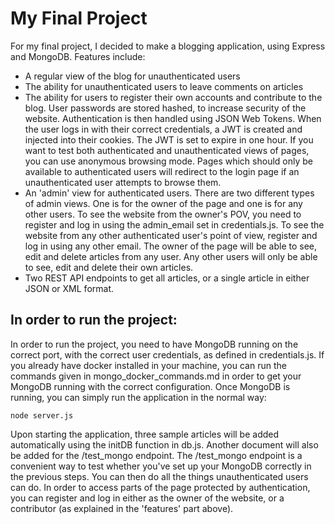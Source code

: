 # My Final Project

For my final project, I decided to make a blogging application, using Express and MongoDB. Features include:
 - A regular view of the blog for unauthenticated users
 - The ability for unauthenticated users to leave comments on articles
 - The ability for users to register their own accounts and contribute to the blog. User passwords are stored hashed, to increase security of the website. Authentication is then handled using JSON Web Tokens. When the user logs in with their correct credentials, a JWT is created and injected into their cookies. The JWT is set to expire in one hour. If you want to test both authenticated and unauthenticated views of pages, you can use anonymous browsing mode. Pages which should only be available to authenticated users will redirect to the login page if an unauthenticated user attempts to browse them.
 - An 'admin' view for authenticated users. There are two different types of admin views. One is for the owner of the page and one is for any other users. To see the website from the owner's POV, you need to register and log in using the admin_email set in credentials.js. To see the website from any other authenticated user's point of view, register and log in using any other email. The owner of the page will be able to see, edit and delete articles from any user. Any other users will only be able to see, edit and delete their own articles.
- Two REST API endpoints to get all articles, or a single article in either JSON or XML format. 

## In order to run the project:
In order to run the project, you need to have MongoDB running on the correct port, with the correct user credentials, as defined in credentials.js. If you already have docker installed in your machine, you can run the commands given in mongo_docker_commands.md in order to get your MongoDB running with the correct configuration. Once MongoDB is running, you can simply run the application in the normal way:
```
node server.js
```
Upon starting the application, three sample articles will be added automatically using the initDB function in db.js. Another document will also be added for the /test_mongo endpoint. The /test_mongo endpoint is a convenient way to test whether you've set up your MongoDB correctly in the previous steps. You can then do all the things unauthenticated users can do. In order to access parts of the page protected by authentication, you can register and log in either as the owner of the website, or a contributor (as explained in the 'features' part above).